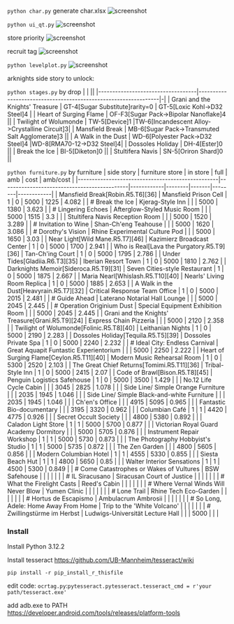 ```python char.py``` generate char.xlsx 
![screenshot](screenshot/charxlsx.png)

```python ui_qt.py```
![screenshot](screenshot/farm.png)

store priority
![screenshot](screenshot/event_store_priority.png)

recruit tag
![screenshot](screenshot/tag.png)

```python levelplot.py```
![screenshot](screenshot/levelplot.png)

arknights side story to unlock:

```python stages.py``` by drop 
|                                   |                                                                ||
|-----------------------------------|----------------------------------------------------------------|-|
| Grani and the Knights' Treasure | GT-4[Sugar Substitute]rarity=0            | GT-5[Loxic Kohl->D32 Steel]4 |
| Heart of Surging Flame          | OF-F3[Sugar Pack->Bipolar Nanoflake]4                        ||
| Twilight of Wolumonde           | TW-5[Device]1      |TW-6[Incandescent Alloy->Crystalline Circuit]3|
| Mansfield Break                 | MB-6[Sugar Pack->Transmuted Salt Agglomerate]3               ||
| A Walk in the Dust              | WD-6[Polyester Pack->D32 Steel]4       |WD-8[RMA70-12->D32 Steel]4|
| Dossoles Holiday                | DH-4[Ester]0                                                 ||
| Break the Ice                   | BI-5[Diketon]0                                               ||
| Stultifera Navis                | SN-5[Oriron Shard]0                                          ||

```python furniture.py``` by furniture
| side story                                       | furniture store                             | in store   | full   | amb   | cost   | amb/cost   |
|--------------------------------------------------|---------------------------------------------|------------|--------|-------|--------|------------|
| Mansfield Break[Robin.R5.T6][36]                 | Mansfield Prison Cell                       | 1          | 0      | 5000  | 1225   | 4.082      |
| # Break the Ice                                  | Kjerag-Style Inn                            |            |        | 5000  | 1380   | 3.623      |
| # Lingering Echoes                               | Afterglow-Styled Music Room                 |            |        | 5000  | 1515   | 3.3        |
|                                                  | Stultifera Navis Reception Room             |            |        | 5000  | 1520   | 3.289      |
| # Invitation to Wine                             | Shan-Ch'eng Teahouse                        |            |        | 5000  | 1620   | 3.086      |
| # Dorothy's Vision                               | Rhine Experimental Culture Pod              |            |        | 5000  | 1650   | 3.03       |
| Near Light[Wild Mane.R5.T7][46]                  | Kazimierz Broadcast Center                  | 1          | 0      | 5000  | 1700   | 2.941      |
| Who is Real[Lava the Purgatory.R5.T9][36]        | Tan-Ch'ing Court                            | 1          | 0      | 5000  | 1795   | 2.786      |
| Under Tides[Gladiia.R6.T3][35]                   | Iberian Resort Town                         | 1          | 0      | 5000  | 1810   | 2.762      |
| Darknights Memoir[Sideroca.R5.T9][31]            | Seven Cities-style Restaurant               | 1          | 0      | 5000  | 1875   | 2.667      |
| Maria Nearl[Whislash.R5.T10][40]                 | Nearls' Living Room Replica                 | 1          | 0      | 5000  | 1885   | 2.653      |
| A Walk in the Dust[Heavyrain.R5.T7][32]          | Critical Response Team Office               | 1          | 0      | 5000  | 2015   | 2.481      |
| # Guide Ahead                                    | Laterano Notarial Hall Lounge               |            |        | 5000  | 2045   | 2.445      |
| # Operation Originium Dust                       | Special Equipment Exhibition Room           |            |        | 5000  | 2045   | 2.445      |
| Grani and the Knights' Treasure[Grani.R5.T9][24] | Express Chain Pizzeria                      |            |        | 5000  | 2120   | 2.358      |
| Twilight of Wolumonde[Folinic.R5.T8][40]         | Leithanian Nights                           | 1          | 0      | 5000  | 2190   | 2.283      |
| Dossoles Holiday[Tequila.R5.T5][39]              | Dossoles Private Spa                        | 1          | 0      | 5000  | 2240   | 2.232      |
| # Ideal City: Endless Carnival                   | Great Aquapit Funtastic Experientorium      |            |        | 5000  | 2250   | 2.222      |
| Heart of Surging Flame[Ceylon.R5.T11][40]        | Modern Music Rehearsal Room                 | 1          | 0      | 5300  | 2520   | 2.103      |
| The Great Chief Returns[Tomimi.R5.T11][36]       | Tribal-Style Inn                            | 1          | 0      | 5000  | 2415   | 2.07       |
| Code of Brawl[Bison.R5.T8][45]                   | Penguin Logistics Safehouse                 | 1          | 0      | 5000  | 3500   | 1.429      |
|                                                  | No.12 Life Cycle Cabin                      |            |        | 3045  | 2825   | 1.078      |
|                                                  | Side Line/ Simple Orange Furniture          |            |        | 2035  | 1945   | 1.046      |
|                                                  | Side Line/ Simple Black-and-white Furniture |            |        | 2035  | 1945   | 1.046      |
|                                                  | Ch'en's Office                              |            |        | 4915  | 5095   | 0.965      |
|                                                  | Fantastic Bio-documentary                   |            |        | 3195  | 3320   | 0.962      |
|                                                  | Columbian Café                              | 1          | 1      | 4420  | 4775   | 0.926      |
|                                                  | Secret Occult Society                       |            |        | 4800  | 5380   | 0.892      |
|                                                  | Caladon Light Store                         | 1          | 1      | 5000  | 5700   | 0.877      |
|                                                  | Victorian Royal Guard Academy Dormitory     |            |        | 5000  | 5705   | 0.876      |
|                                                  | Instrument Repair Workshop                  | 1          | 1      | 5000  | 5730   | 0.873      |
|                                                  | The Photography Hobbyist's Studio           | 1          | 1      | 5000  | 5735   | 0.872      |
|                                                  | The Zen Garden                              |            |        | 4800  | 5605   | 0.856      |
|                                                  | Modern Columbian Hotel                      | 1          | 1      | 4555  | 5330   | 0.855      |
|                                                  | Siesta Beach Hut                            | 1          | 1      | 4800  | 5650   | 0.85       |
|                                                  | Walter Interior Sensations                  | 1          | 1      | 4500  | 5300   | 0.849      |
| # Come Catastrophes or Wakes of Vultures         | BSW Safehouse                               |            |        |       |        |            |
| # IL Siracusano                                  | Siracusan Court of Justice                  |            |        |       |        |            |
| # What the Firelight Casts                       | Reed's Cabin                                |            |        |       |        |            |
| # Where Vernal Winds Will Never Blow             | Yumen Clinic                                |            |        |       |        |            |
| # Lone Trail                                     | Rhine Tech Eco-Garden                       |            |        |       |        |            |
| # Hortus de Escapismo                            | Ambulacrum Ambrosii                         |            |        |       |        |            |
| # So Long, Adele: Home Away From Home            | Trip to the 'White Volcano'                 |            |        |       |        |            |
| # Zwillingstürme im Herbst                       | Ludwigs-Universität Lecture Hall            |            |        | 5000  |        |            |

### Install
Install Python 3.12.2

Install tesseract https://github.com/UB-Mannheim/tesseract/wiki

```pip install -r pip_install_r_thisfile```

edit code:   ```ocrtag.py```:```pytesseract.pytesseract.tesseract_cmd = r'your path/tesseract.exe'```

add adb.exe to PATH https://developer.android.com/tools/releases/platform-tools



